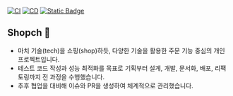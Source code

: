 [![CI](https://github.com/jisulee-shsf/shopch/actions/workflows/ci.yml/badge.svg)](https://github.com/jisulee-shsf/shopch/actions/workflows/ci.yml)
[![CD](https://github.com/jisulee-shsf/shopch/actions/workflows/cd.yml/badge.svg)](https://github.com/jisulee-shsf/shopch/actions/workflows/cd.yml)
[![Static Badge](https://img.shields.io/badge/💡%20Tech%20Blog-2E333A?style=flat&logoColor=white)](https://jisulee-shsf.tistory.com/category/Project/Shopch)

## Shopch 🦈
- 마치 기술(tech)을 쇼핑(shop)하듯, 다양한 기술을 활용한 주문 기능 중심의 개인 프로젝트입니다.
- 테스트 코드 작성과 성능 최적화를 목표로 기획부터 설계, 개발, 문서화, 배포, 리팩토링까지 전 과정을 수행했습니다.
- 추후 협업을 대비해 이슈와 PR을 생성하여 체계적으로 관리했습니다.